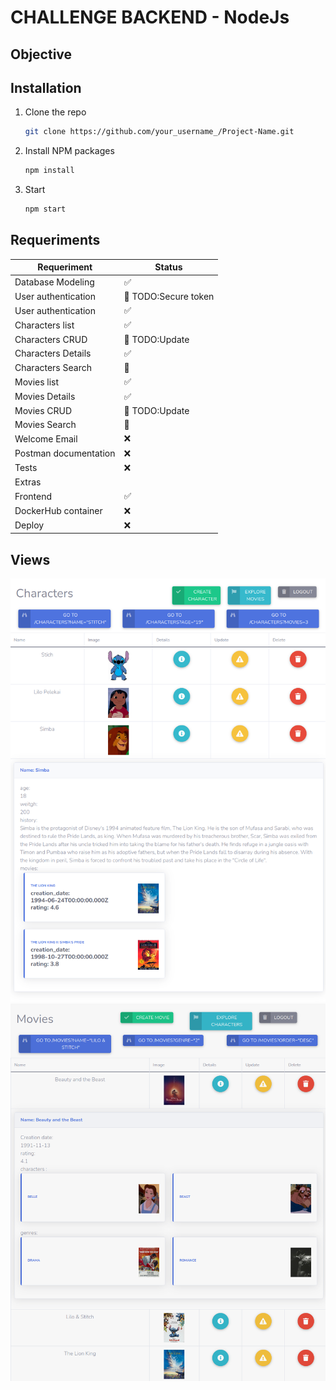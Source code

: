 # CHALLENGE BACKEND - NodeJs
## Objective

## Installation

1. Clone the repo
   ```sh
   git clone https://github.com/your_username_/Project-Name.git
   ```
2. Install NPM packages
   ```sh
   npm install
   ```
3. Start
   ```sh
   npm start
   ```


## Requeriments

| Requeriment  | Status |
| ------------- | ------------- |
| Database Modeling  | ✅ |
| User authentication   | 🚧 TODO:Secure token |
| User authentication   | ✅  |
| Characters list   | ✅  |
| Characters CRUD  | 🚧 TODO:Update|
| Characters Details   | ✅ |
| Characters Search   | 🚧  |
| Movies list   | ✅  |
| Movies Details   | ✅ |
| Movies CRUD   | 🚧 TODO:Update |
| Movies Search   | 🚧  |
| Welcome Email  | ❌ |
| Postman documentation  | ❌ |
| Tests  | ❌ |
| Extras |
| Frontend  | ✅ |
| DockerHub container | ❌ |
| Deploy | ❌ |


## Views 

![/view/character](screenshots/characters.png?raw=true "Characters list")
![/view/movies](screenshots/movies.png?raw=true "Movies list")


